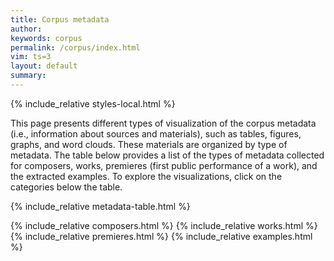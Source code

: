 ```yaml
---
title: Corpus metadata
author:
keywords: corpus
permalink: /corpus/index.html
vim: ts=3
layout: default
summary:
---
```


{% include_relative styles-local.html %}

<p>
This page presents different types of visualization of the corpus
metadata (i.e., information about sources and materials), such as
tables, figures, graphs, and word clouds. These materials are
organized by type of metadata. The table below provides a list of
the types of metadata collected for composers, works, premieres
(first public performance of a work), and the extracted examples.
To explore the visualizations, click on the categories below the
table.
</p>


{% include_relative metadata-table.html %}

{% include_relative composers.html %}
{% include_relative works.html %}
{% include_relative premieres.html %}
{% include_relative examples.html %}


